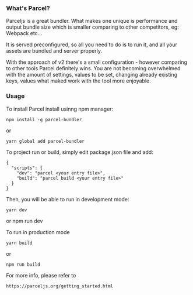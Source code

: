 ### What's Parcel?
Parceljs is a great bundler. What makes one unique is performance and output bundle size which is smaller comparing to other competitors, eg: Webpack etc... 

It is served preconfigured, so all you need to do is to run it, and all your assets are bundled and server properly.

With the approach of v2 there's a small configuration - however comparing to other tools Parcel definitely wins. You are not becoming overwhelmed with the amount of settings, values to be set, changing already existing keys, values what maked work with the tool more enjoyable. 

### Usage

To install Parcel install usinng npm manager:

    npm install -g parcel-bundler
    
or 
    
    yarn global add parcel-bundler

To project run or build, simply edit package.json file and add:

    {
      "scripts": {
        "dev": "parcel <your entry file>",
        "build": "parcel build <your entry file>"
      }
    }

Then, you will be able to run in development mode:

    yarn dev
or
    npm run dev

To run in production mode

    yarn build
or

    npm run build

For more info, please refer to 

    https://parceljs.org/getting_started.html
